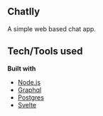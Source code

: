 ## Chatlly

A simple web based chat app.

## Tech/Tools used

<b>Built with</b>

- [Node.js](https://nodejs.org)
- [Graphql](https://graphql.org)
- [Postgres](https://postgresql.org)
- [Svelte](https://svelte.dev)
